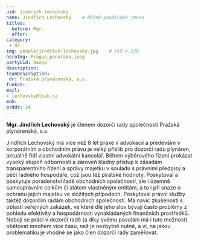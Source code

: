 ```yaml
---
uid: jindrich.lechovsky
name: Jindřich Lechovský	# běžně používáné jméno
titles:
  before: Mgr.
  after: 
category:
 - dr
img: people/jindrich-lechovsky.jpg    # 165 x 220
heroImg: Prague_panorama.jpeg
partyUid: bezpp
description: 
teamDescription:
 dr: Pražská plynárenská, a.s.
funkce:
mail:
- lechovsky@lbak.cz
mob:  		  
orddr: 24
---
```


**Mgr. Jindřich Lechovský** je členem dozorčí rady společnosti Pražská plynárenská, a.s.

Jindřich Lechovský má více než 8 let praxe v advokacii a především v korporátním a obchodním právu je velký příslib pro dozorčí radu plynáren, aktuálně řídí vlastní advokátní kancelář. Během výběrového řízení prokázal vysoký stupeň odbornosti a zároveň kladný přístup k zásadám transparentního řízení a správy majetku v souladu s právními předpisy a péčí řádného hospodáře, což jsou též pirátské hodnoty. Poskytoval a poskytuje poradenství řadě obchodních společností, ale i územně samosprávním celkům či státem vlastněným entitám, a to i při snaze o ochranu jejich majetku ve složitých případech. Poskytoval právní služby taktéž dozorčím radám obchodních společností. Má navíc zkušenosti s oblastí veřejných zakázek, ve které dle jeho slov bývají často problémy z pohledu efektivity a hospodárnosti vynakládaných finančních prostředků. Nebojí se práci v dozorčí radě (a díky svému povolání má i tuto možnost) obětovat mnohem více času, než je nezbytně nutné, a ví, na jakou problematiku je vhodné se jako člen dozorčí rady zaměřovat.
